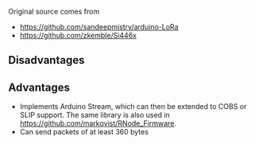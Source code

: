 Original source comes from 
 - https://github.com/sandeepmistry/arduino-LoRa
 - https://github.com/zkemble/Si446x
 
## Disadvantages
## Advantages
 - Implements Arduino Stream, which can then be extended to COBS or SLIP support.  The same library is also used in https://github.com/markqvist/RNode_Firmware.
 - Can send packets of at least 360 bytes 
